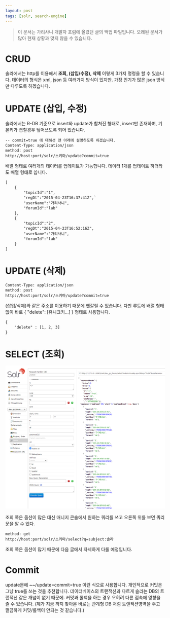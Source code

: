 ```yaml
---
layout: post
tags: [solr, search-engine]
---
```


> 이 문서는 가리사니 개발자 포럼에 올렸던 글의 백업 파일입니다.
오래된 문서가 많아 현재 상황과 맞지 않을 수 있습니다.

# CRUD
솔라에서는 http를 이용해서 **조회, (삽입/수정), 삭제** 이렇게 3가지 명령을 할 수 있습니다.
데이터의 형식은 xml, json 등 여러가지 방식이 있지만.
가장 인기가 많은 json 방식만 다루도록 하겠습니다.

# UPDATE (삽입, 수정)
솔라에서는 R-DB 기준으로 insert와 update가 합쳐진 형태로, insert만 존재하며, 기본키가 겹칠경우 덮어쓰도록 되어 있습니다.
```
-- commit=true 에 대해선 맨 아래에 설명하도록 하겠습니다.
Content-Type: application/json
method: post
http://host:port/solr/스키마/update?commit=true
```
배열 형태로 여러개의 데이터를 업데이트가 가능합니다.
데이터 1개를 업데이트 하더라도 배열 형태로 씁니다.
```
[
    {
        "topicId":"1",
        "regDt":"2015-04-23T16:37:41Z",`
        "userName":"가리사니",
        "forumId":"lab"
    },
    {
        "topicId":"2",
        "regDt":"2015-04-23T16:52:16Z",
        "userName":"가리사니",
        "forumId":"lab"
    }
]
```

# UPDATE (삭제)
```
Content-Type: application/json
method: post
http://host:port/solr/스키마/update?commit=true
```
(삽입/삭제)와 같은 주소를 이용하기 때문에 헷갈릴 수 있습니다.
다만 루트에 배열 형태 없이 바로 { "delete": [유니크키...] } 형태로 사용합니다.
```
{
    "delete" : [1, 2, 3]
}
```


# SELECT (조회)

![설명](/file/forum/a874704f-950d-4b7e-9395-b5b795beaa61.png)

조회 쪽은 옵션이 많은 대신 매니지 콘솔에서 원하는 쿼리를 쓰고 오른쪽 위를 보면 쿼리문을 알 수 있다.

```
method: get
http://host:port/solr/스키마/select?q=subject:솔라
```
조회 쪽은 옵션이 많기 때문에 다음 글에서 자세하게 다룰 예정입니다.


# Commit
update문에 ~~/update=commit=true 이런 식으로 사용합니다.
개인적으로 커밋은 그냥 true를 쓰는 것을 추천합니다.
데이터베이스의 트랜잭션과 다르게 솔라는 DB의 트랜잭션 같은 개념이 없기 때문에.
커밋과 롤백을 하는 경우 오히려 다른 접속에 영향을 줄 수 있습니다.
(제가 지금 까지 찾아본 바로는 관계형 DB 처럼 트랜잭션영역을 주고 깔끔하게 커밋/롤백이 안되는 것 같습니다.)